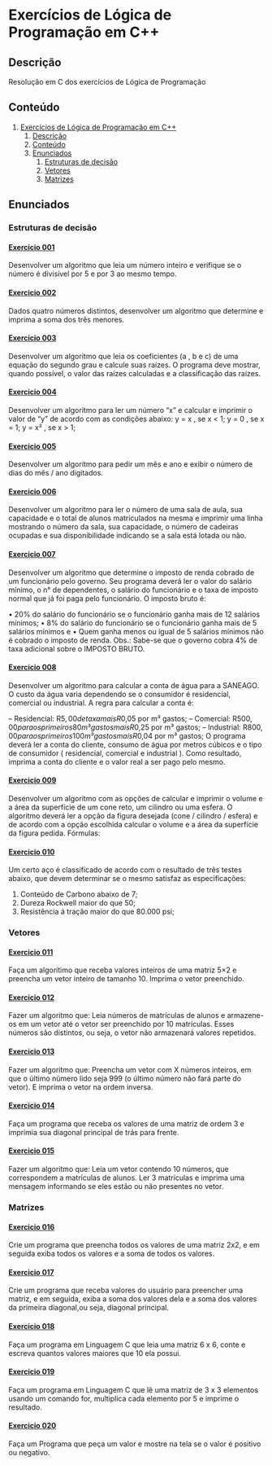 # Exercícios de Lógica de Programação em C++

## Descrição
Resolução em C dos exercícios de Lógica de Programação

## Conteúdo
1. [Exercícios de Lógica de Programação em C++](#exercícios-de-lógica-de-programação-em-c)
   1. [Descrição](#descrição)
   2. [Conteúdo](#conteúdo)
   3. [Enunciados](#enunciados)
       1. [Estruturas de decisão](#estruturas-decisão)
       2. [Vetores](#vetores)
       3. [Matrizes](#matrizes)

## Enunciados
### Estruturas de decisão
#### [Exercicio 001](exercicios/001.c)

Desenvolver um algoritmo que leia um número inteiro e verifique se o número é divisível por 5 e por 3 ao mesmo tempo.

#### [Exercicio 002](exercicios/002.c)

Dados quatro números distintos, desenvolver um algoritmo que determine e imprima a soma dos três menores.

#### [Exercicio 003](exercicios/003.c)

Desenvolver um algoritmo que leia os coeficientes (a , b e c) de uma equação do segundo grau e calcule suas raízes. O programa deve mostrar, quando possível, o valor das raízes calculadas e a classificação das raízes.

#### [Exercicio 004](exercicios/004.c)

Desenvolver um algoritmo para ler um número “x” e calcular e imprimir o valor de “y” de acordo com as condições abaixo:
y = x , se x < 1;
y = 0 , se x = 1;
y = x² , se x > 1;

#### [Exercicio 005](exercicios/005.c)

Desenvolver um algoritmo para pedir um mês e ano e exibir o número de dias do mês / ano digitados.

#### [Exercicio 006](exercicios/006.c)

Desenvolver um algoritmo para ler o número de uma sala de aula, sua capacidade e o total de alunos matriculados na mesma e imprimir uma linha mostrando o número da sala, sua capacidade, o número de cadeiras ocupadas e sua disponibilidade indicando se a sala está lotada ou não.

#### [Exercicio 007](exercicios/007.c)

Desenvolver um algoritmo que determine o imposto de renda cobrado de um funcionário pelo governo. Seu programa deverá ler o valor do salário mínimo, o n° de dependentes, o salário do funcionário e o taxa de imposto normal que já foi paga pelo funcionário. O imposto bruto é:

• 20% do salário do funcionário se o funcionário ganha mais de 12 salários mínimos;
• 8% do salário do funcionário se o funcionário ganha mais de 5 salários mínimos e
• Quem ganha menos ou igual de 5 salários mínimos não é cobrado o imposto de renda.
Obs.: Sabe-se que o governo cobra 4% de taxa adicional sobre o IMPOSTO BRUTO.

#### [Exercicio 008](exercicios/008.c)

Desenvolver um algoritmo para calcular a conta de água para a SANEAGO. O custo da água varia dependendo se o consumidor é residencial, comercial ou industrial. A regra para calcular a conta é:

– Residencial: R$5,00 de taxa mais R$0,05 por m³ gastos;
– Comercial: R$500,00 para os primeiros 80 m³ gastos mais R$0,25 por m³ gastos;
– Industrial: R$800,00 para os primeiros 100 m³ gastos mais R$0,04 por m³ gastos;
O programa deverá ler a conta do cliente, consumo de água por metros cúbicos e o tipo de consumidor ( residencial, comercial e industrial ). Como resultado, imprima a conta do cliente e o valor real a ser pago pelo mesmo.

#### [Exercicio 009](exercicios/009.c)

Desenvolver um algoritmo com as opções de calcular e imprimir o volume e a área da superfície de um cone reto, um cilindro ou uma esfera. O algoritmo deverá ler a opção da figura desejada (cone / cilindro / esfera) e de acordo com a opção escolhida calcular o volume e a área da superfície da figura pedida. Fórmulas:

#### [Exercicio 010](exercicios/010.c)

Um certo aço é classificado de acordo com o resultado de três testes abaixo, que devem determinar se o mesmo satisfaz as especificações:
1. Conteúdo de Carbono abaixo de 7;
2. Dureza Rockwell maior do que 50;
3. Resistência á tração maior do que 80.000 psi;

### Vetores
#### [Exercicio 011](exercicios/011.c)

Faça um algorítimo que receba valores inteiros de uma matriz 5×2 e preencha um vetor inteiro de
tamanho 10. Imprima o vetor preenchido.

#### [Exercicio 012](exercicios/012.c)

Fazer um algoritmo que:
Leia números de matrículas de alunos e armazene-os em um vetor até o vetor ser preenchido por 10 matrículas. Esses números são distintos, ou seja, o vetor não armazenará valores repetidos.

#### [Exercicio 013](exercicios/013.c)

Fazer um algoritmo que:
Preencha um vetor com X números inteiros, em que o último número lido seja 999 (o último  número não fará parte do vetor). E  imprima o vetor na ordem inversa.

#### [Exercicio 014](exercicios/014.c)

Faça um programa que receba os valores de uma matriz de ordem 3 e imprimia sua diagonal principal de trás para frente.

#### [Exercicio 015](exercicios/015.c)

Fazer um algoritmo que:
Leia um vetor contendo 10 números, que correspondem a matrículas de alunos. Ler 3 matrículas e imprima uma mensagem informando se eles estão ou não presentes no vetor.

### Matrizes

#### [Exercicio 016](exercicios/016.c)

Crie um programa que preencha todos os valores de uma matriz 2x2, e em seguida exiba todos os valores e a soma de todos os valores.

#### [Exercicio 017](exercicios/017.c)

Crie um programa que receba valores do usuário para preencher uma matriz, e em seguida, exiba a soma dos valores dela e a soma dos valores da primeira diagonal,ou seja, diagonal principal.

#### [Exercicio 018](exercicios/018.c)

Faça um programa em Linguagem C que leia uma matriz 6 x 6, conte e escreva quantos valores maiores que 10 ela possui.

#### [Exercicio 019](exercicios/019.c)

Faça um programa em Linguagem C que lê uma matriz de 3 x 3 elementos usando um comando for, multiplica cada elemento por 5 e imprime o resultado.

#### [Exercicio 020](exercicios/020.c)

Faça um Programa que peça um valor e mostre na tela se o valor é
positivo ou negativo.
